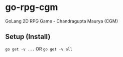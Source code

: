 # go-rpg-cgm
GoLang 2D RPG Game - Chandragupta Maurya (CGM)


## Setup (Install)
`go get -v ...`
OR
`go get -v all`
